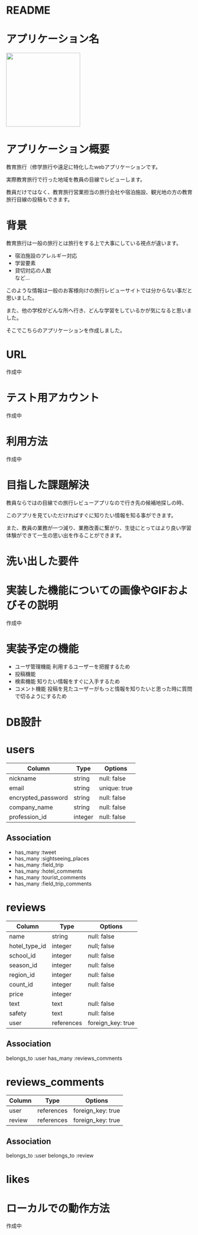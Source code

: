 # README
# アプリケーション名 

<img src="https://user-images.githubusercontent.com/82023221/119596521-4d492b00-be1a-11eb-994e-38dd27bd804b.png" width="200px">
 

# アプリケーション概要

 教育旅行（修学旅行や遠足に特化したwebアプリケーションです。
 
 実際教育旅行で行った地域を教員の目線でレビューします。
 
 教員だけではなく、教育旅行営業担当の旅行会社や宿泊施設、観光地の方の教育旅行目線の投稿もできます。


# 背景

教育旅行は一般の旅行とは旅行をする上で大事にしている視点が違います。

* 宿泊施設のアレルギー対応
* 学習要素
* 貸切対応の人数         
など...

このような情報は一般のお客様向けの旅行レビューサイトでは分からない事だと思いました。

また、他の学校がどんな所へ行き、どんな学習をしているかが気になると思いました。

そこでこちらのアプリケーションを作成しました。


# URL
 
 作成中

# テスト用アカウント

 作成中

# 利用方法

 作成中

# 目指した課題解決

教員ならではの目線での旅行レビューアプリなので行き先の候補地探しの時、

このアプリを見ていただければすぐに知りたい情報を知る事ができます。

また、教員の業務が一つ減り、業務改善に繋がり、生徒にとってはより良い学習体験ができて一生の思い出を作ることができます。

# 洗い出した要件



# 実装した機能についての画像やGIFおよびその説明

 作成中


# 実装予定の機能
* ユーザ管理機能 利用するユーザーを把握するため
* 投稿機能 
* 検索機能 知りたい情報をすぐに入手するため
* コメント機能 投稿を見たユーザーがもっと情報を知りたいと思った時に質問で切るようにするため


# DB設計

# users

| Column             |  Type   | Options      |
| ------------------ | ------  | -----------  | 
| nickname           | string  | null: false  |
| email              | string  | unique: true |
| encrypted_password | string  | null: false  |
| company_name       | string  | null: false  |
| profession_id      | integer | null: false  |

## Association
- has_many :tweet
- has_many :sightseeing_places
- has_many :field_trip
- has_many :hotel_comments
- has_many :tourist_comments
- has_many :field_trip_comments



# reviews

| Column           |  Type      | Options           |
| ---------------- | ---------  | ----------------- |
| name             | string     | null: false       |
| hotel_type_id    | integer    | null; false       |
| school_id        | integer    | null: false       | 
| season_id        | integer    | null: false       |
| region_id        | integer    | null: false       |
| count_id         | integer    | null: false       |
| price            | integer    |                   |
| text             | text       | null: false       |
| safety           | text       | null: false       |
| user             | references | foreign_key: true |

## Association
belongs_to :user
has_many   :reviews_comments








# reviews_comments

| Column           |  Type      | Options           |
| ---------------- | ---------  | ----------------- |
| user             | references | foreign_key: true |
| review           | references | foreign_key: true | 

## Association
belongs_to :user
belongs_to :review



# likes

# ローカルでの動作方法

 作成中